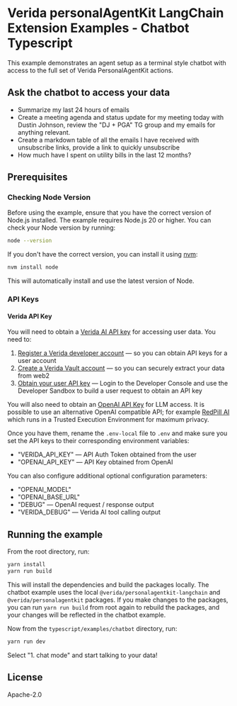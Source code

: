 # Verida personalAgentKit LangChain Extension Examples - Chatbot Typescript

This example demonstrates an agent setup as a terminal style chatbot with access to the full set of Verida PersonalAgentKit actions.

## Ask the chatbot to access your data

- Summarize my last 24 hours of emails
- Create a meeting agenda and status update for my meeting today with Dustin Johnson, review the "DJ + PGA" TG group and my emails for anything relevant.
- Create a markdown table of all the emails I have received with unsubscribe links, provide a link to quickly unsubscribe
- How much have I spent on utility bills in the last 12 months?

## Prerequisites

### Checking Node Version

Before using the example, ensure that you have the correct version of Node.js installed. The example requires Node.js 20 or higher. You can check your Node version by running:

```bash
node --version
```

If you don't have the correct version, you can install it using [nvm](https://github.com/nvm-sh/nvm):

```bash
nvm install node
```

This will automatically install and use the latest version of Node.

### API Keys

#### Verida API Key

You will need to obtain a [Verida AI API key]() for accessing user data. You need to:

1. [Register a Verida developer account](https://docs.verida.ai/getting-started/developer-console) &mdash; so you can obtain API keys for a user account
2. [Create a Verida Vault account](https://docs.verida.ai/resources/verida-vault) &mdash; so you can securely extract your data from web2
3. [Obtain your user API key](https://admin.verida.ai/) &mdash; Login to the Developer Console and use the Developer Sandbox to build a user request to obtain an API key


You will also need to obtain an [OpenAI API Key](https://platform.openai.com/docs/quickstart#create-and-export-an-api-key) for LLM access. It is possible to use an alternative OpenAI compatible API; for example [RedPill AI](https://red-pill.ai/) which runs in a Trusted Execution Environment for maximum privacy.

Once you have them, rename the `.env-local` file to `.env` and make sure you set the API keys to their corresponding environment variables:

- "VERIDA_API_KEY" &mdash; API Auth Token obtained from the user
- "OPENAI_API_KEY" &mdash; API Key obtained from OpenAI

You can also configure additional optional configuration parameters:

- "OPENAI_MODEL"
- "OPENAI_BASE_URL"
- "DEBUG" &mdash; OpenAI request / response output
- "VERIDA_DEBUG" &mdash; Verida AI tool calling output

## Running the example

From the root directory, run:

```bash
yarn install
yarn run build
```

This will install the dependencies and build the packages locally. The chatbot example uses the local `@verida/personalagentkit-langchain` and `@verida/personalagentkit` packages. If you make changes to the packages, you can run `yarn run build` from root again to rebuild the packages, and your changes will be reflected in the chatbot example.

Now from the `typescript/examples/chatbot` directory, run:

```bash
yarn run dev
```

Select "1. chat mode" and start talking to your data!

## License

Apache-2.0
